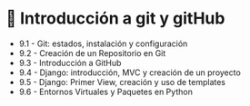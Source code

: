 # 🎯 Introducción a git y gitHub

- 9.1 - Git: estados, instalación y configuración
- 9.2 - Creación de un Repositorio en Git
- 9.3 - Introducción a GitHub
- 9.4 - Django: introducción, MVC y creación de un proyecto
- 9.5 - Django: Primer View, creación y uso de templates
- 9.6 - Entornos Virtuales y Paquetes en Python